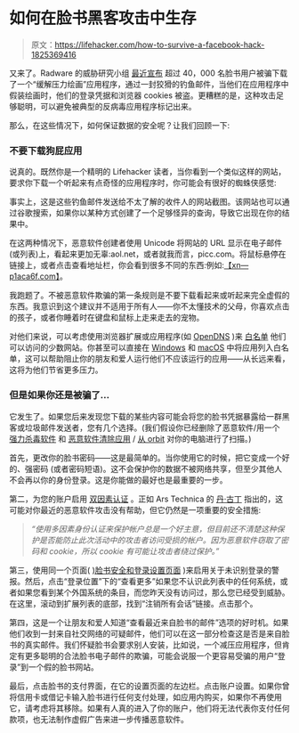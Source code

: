 # 如何在脸书黑客攻击中生存

> 原文：<https://lifehacker.com/how-to-survive-a-facebook-hack-1825369416>

又来了。Radware 的威胁研究小组 [最近宣布](https://blog.radware.com/security/2018/04/stresspaint-malware-campaign-targeting-facebook-credentials/) 超过 40，000 名脸书用户被骗下载了一个“缓解压力绘画”应用程序，通过一封狡猾的钓鱼邮件，当他们在应用程序中假装绘画时，他们的登录凭据和浏览器 cookies 被盗。更糟糕的是，这种攻击足够聪明，可以避免被典型的反病毒应用程序标记出来。



那么，在这些情况下，如何保证数据的安全呢？让我们回顾一下:

### 不要下载狗屁应用

说真的。既然你是一个精明的 Lifehacker 读者，当你看到一个类似这样的网站，要求你下载一个听起来有点奇怪的应用程序时，你可能会有很好的蜘蛛侠感觉:

事实上，这是这些钓鱼邮件发送给不太了解的收件人的网站截图。该网站也可以通过谷歌搜索，如果你以某种方式创建了一个足够怪异的查询，导致它出现在你的结果中。

在这两种情况下，恶意软件创建者使用 Unicode 将网站的 URL 显示在电子邮件(或列表)上，看起来更加无辜:aol.net，或者就我而言，picc.com。将鼠标悬停在链接上，或者点击查看地址栏，你会看到很多不同的东西:例如:[【xn—p1aca6f.com】](http://xn--p1aca6f.com/)。

我跑题了。不被恶意软件欺骗的第一条规则是不要下载看起来或听起来完全虚假的东西。我意识到这个建议并不适用于所有人——你不太懂技术的父母，你喜欢点击的孩子，或者你睡着时在键盘和鼠标上走来走去的宠物。

对他们来说，可以考虑使用浏览器扩展或应用程序(如 [OpenDNS](https://support.opendns.com/hc/en-us/articles/227988067-Getting-Started-Blocking-Allowing-Specific-Domains-with-Whitelist-Blacklist) )来 [白名单](http://www.thewindowsclub.com/blacklist-block-websites-browsers-windows) 他们可以访问的少数网站。你甚至可以直接在 [Windows](https://www.bleepingcomputer.com/tutorials/create-an-application-whitelist-policy-in-windows/) 和 [macOS](https://lifehacker.com/use-os-xs-parental-controls-to-encourage-productivity-5713110) 中将应用列入白名单，这可以帮助阻止你的朋友和爱人运行他们不应该运行的应用——从长远来看，这将为他们节省更多压力。

### 但是如果你还是被骗了...

它发生了。如果您后来发现您下载的某些内容可能会将您的脸书凭据暴露给一群黑客或垃圾邮件发送者，您有几个选择。(我们假设你已经删除了恶意软件/用一个 [强力杀毒软件](https://lifehacker.com/the-best-antivirus-app-for-windows-5865356) 和 [恶意软件清除应用](https://lifehacker.com/10-malware-removal-apps-tested-malwarebytes-comes-out-1614046598) / [从 orbit](https://lifehacker.com/how-to-do-a-clean-install-of-windows-10-1720775893) 对你的电脑进行了扫描。)

首先，更改你的脸书密码——这是最简单的。当你使用它的时候，把它变成一个好的、强密码 (或者密码短语)。这不会保护你的数据不被网络共享，但至少其他人不会再以你的身份登录。这是你能做的最好也是最重要的一步。

第二，为您的账户启用 [双因素认证](https://www.facebook.com/settings?tab=security) 。正如 Ars Technica 的 [丹·古丁](https://arstechnica.com/information-technology/2018/04/tens-of-thousands-of-facebook-accounts-compromised-in-days-by-malware/) 指出的，这可能对你最近的恶意软件攻击没有帮助，但它仍然是一项重要的安全措施:

> *“使用多因素身份认证来保护帐户总是一个好主意，但目前还不清楚这种保护是否能防止此次活动中的攻击者访问受损的帐户。因为恶意软件窃取了密码和 cookie，所以 cookie 有可能让攻击者绕过保护。”*

第三，使用同一个页面( [)脸书安全和登录设置页面](https://www.facebook.com/settings?tab=security) )来启用关于未识别登录的警报。然后，点击“登录位置”下的“查看更多”如果您不认识此列表中的任何系统，或者如果您看到某个外国系统的条目，而您昨天没有访问过，那么您已经受到威胁。在这里，滚动到扩展列表的底部，找到“注销所有会话”链接。点击那个。

第四，这是一个让朋友和爱人知道“查看最近来自脸书的邮件”选项的好时机。如果他们收到一封来自社交网络的可疑邮件，他们可以在这一部分检查这是否是来自脸书的真实邮件。我们怀疑脸书会要求别人安装，比如说，一个减压应用程序，但肯定有更多聪明的合法脸书电子邮件的欺骗，可能会说服一个更容易受骗的用户“登录”到一个假的脸书网站。

最后，点击脸书的支付界面，在它的设置页面的左边栏。点击账户设置。如果你曾将信用卡或借记卡输入脸书进行任何支付处理，如应用内购买，如果你不再使用它，请考虑将其移除。如果有人真的进入了你的账户，他们将无法代表你支付任何款项，也无法制作虚假广告来进一步传播恶意软件。